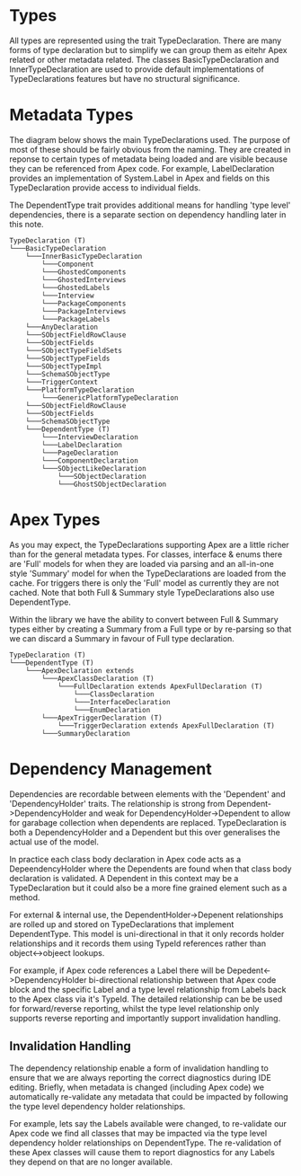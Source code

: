 # Types

All types are represented using the trait TypeDeclaration. There are many forms of type declaration but to simplify we can group them as eitehr Apex related or other metadata related. The classes BasicTypeDeclaration and InnerTypeDeclaration are used to provide default implementations of TypeDeclarations features but have no structural significance. 

# Metadata Types

The diagram below shows the main TypeDeclarations used. The purpose of most of these should be fairly obvious from the naming. They are created in reponse to certain types of metadata being loaded and are visible because they can be referenced from Apex code. For example, LabelDeclaration provides an implementation of System.Label in Apex and fields on this TypeDeclaration provide access to individual fields.

The DependentType trait provides additional means for handling 'type level' dependencies, there is a separate section on dependency handling later in this note.

```
TypeDeclaration (T)
└───BasicTypeDeclaration
    └───InnerBasicTypeDeclaration
        └───Component
        └───GhostedComponents
        └───GhostedInterviews
        └───GhostedLabels
        └───Interview
        └───PackageComponents
        └───PackageInterviews
        └───PackageLabels
    └───AnyDeclaration
    └───SObjectFieldRowClause
    └───SObjectFields
    └───SObjectTypeFieldSets
    └───SObjectTypeFields
    └───SObjectTypeImpl
    └───SchemaSObjectType
    └───TriggerContext
    └───PlatformTypeDeclaration
        └───GenericPlatformTypeDeclaration
    └───SObjectFieldRowClause
    └───SObjectFields
    └───SchemaSObjectType
    └───DependentType (T)
        └───InterviewDeclaration
        └───LabelDeclaration
        └───PageDeclaration
        └───ComponentDeclaration        
        └───SObjectLikeDeclaration
            └───SObjectDeclaration
            └───GhostSObjectDeclaration                    
```   

# Apex Types

As you may expect, the TypeDeclarations supporting Apex are a little richer than for the general metadata types. For classes, interface & enums there are 'Full' models for when they are loaded via parsing and an all-in-one style 'Summary' model for when the TypeDeclarations are loaded from the cache. For triggers there is only the 'Full' model as currently they are not cached. Note that both Full & Summary style TypeDeclarations also use DependentType.

Within the library we have the ability to convert between Full & Summary types either by creating a Summary from a Full type or by re-parsing so that we can discard a Summary in favour of Full type declaration.

```
TypeDeclaration (T)
└───DependentType (T)
    └───ApexDeclaration extends      
        └───ApexClassDeclaration (T)
            └───FullDeclaration extends ApexFullDeclaration (T)       
                └───ClassDeclaration
                └───InterfaceDeclaration
                └───EnumDeclaration
        └───ApexTriggerDeclaration (T)
            └───TriggerDeclaration extends ApexFullDeclaration (T)
        └───SummaryDeclaration
```

# Dependency Management

Dependencies are recordable between elements with the 'Dependent' and 'DependencyHolder' traits. The relationship is strong from Dependent->DependencyHolder and weak for DependencyHolder->Dependent to allow for garabage collection when dependents are replaced. TypeDeclaration is both a DependencyHolder and a Dependent but this over generalises the actual use of the model.

In practice each class body declaration in Apex code acts as a DepeendencyHolder where the Dependents are found when that class body declaration is validated. A Dependent in this context may be a TypeDeclaration but it could also be a more fine grained element such as a method.

For external & internal use, the DependentHolder->Depenent relationships are rolled up and stored on TypeDeclarations that implement DependentType. This model is uni-directional in that it only records holder relationships and it records them using TypeId references rather than object<->objeect lookups. 

For example, if Apex code references a Label there will be Depedent<->DependencyHolder bi-directional relationship between that Apex code block and the specific Label and a type level relationship from Labels back to the Apex class via it's TypeId. The detailed relationship can be be used for forward/reverse reporting, whilst the type level relationship only supports reverse reporting and importantly support invalidation handling.

## Invalidation Handling
The dependency relationship enable a form of invalidation handling to ensure that we are always reporting the correct diagnostics during IDE editing. Briefly, when metadata is changed (including Apex code) we automatically re-validate any metadata that could be impacted by following the type level dependency holder relationships.

For example, lets say the Labels available were changed, to re-validate our Apex code we find all classes that may be impacted via the type level dependency holder relationships on DependentType. The re-validation of these Apex classes will cause them to report diagnostics for any Labels they depend on that are no longer available.



